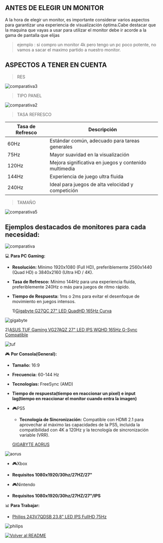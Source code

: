 ## ANTES DE ELEGIR UN MONITOR

A la hora de elegir un monitor, es importante considerar varios aspectos para garantizar una experiencia de visualización óptima.Cabe destacar que la maquina que vayas a usar para utilizar el monitor debe ir acorde a la gama de pantalla que elijas

>ejemplo : si compro un monitor 4k pero tengo un pc poco potente, no vamos a sacar el maximo partido a nuestro monitor.
## ASPECTOS A TENER EN CUENTA 
>RES

![comparativa3](img/res.png)

>TIPO PANEL

![comparativa2](img/desventajaspng.png)

>TASA REFRESCO

| Tasa de Refresco | Descripción                                   |
|------------------|-----------------------------------------------|
| 60Hz             | Estándar común, adecuado para tareas generales|
| 75Hz             | Mayor suavidad en la visualización            |
| 120Hz            | Mejora significativa en juegos y contenido multimedia |
| 144Hz            | Experiencia de juego ultra fluida             |
| 240Hz            | Ideal para juegos de alta velocidad y competición |

>TAMAÑO

![comparativa5](img/tamaño_monitor.jpg)



## Ejemplos destacados de monitores para cada necesidad:
![comparativa](img/comparativa.jpg)


 
 💻 **Para PC Gaming:**

- **Resolución:** Mínimo 1920x1080 (Full HD), preferiblemente 2560x1440 (Quad HD) o 3840x2160 (Ultra HD / 4K).
  
- **Tasa de Refresco:** Mínimo 144Hz para una experiencia fluida, preferiblemente 240Hz o más para juegos de ritmo rápido.
  
- **Tiempo de Respuesta:**  1ms o 2ms para evitar el desenfoque de movimiento en juegos intensos.

  1)[Gigabyte G27QC 27" LED QuadHD 165Hz Curva](https://www.pccomponentes.com/gigabyte-g27qc-27-led-quadhd-165hz-curva)

![gigabyte](img/gigabyte1.png)

2)[ASUS TUF Gaming VG27AQZ 27" LED IPS WQHD 165Hz G-Sync Compatible](https://www.pccomponentes.com/asus-tuf-gaming-vg27aqz-27-led-ips-wqhd-165hz-g-sync-compatible)

![tuf](img/tuf1.png)
  
🎮 **Por Consola(General):**

- **Tamaño:** 16:9
- **Frecuencia:** 60-144 Hz
- **Tecnologías:** FreeSync (AMD)
- **Tiempo de respuesta(tiempo en reaccionar un pixel) e input lag(tiempo en reaccionar el monitor cuando entra la imagen)**

- 🎮PS5 
  - **Tecnología de Sincronización:** Compatible con HDMI 2.1 para aprovechar al máximo las capacidades de la PS5, incluida la compatibilidad con 4K a 120Hz y la tecnología de sincronización variable (VRR).


  [GIGABYTE AORUS](https://www.pccomponentes.com/gigabyte-aorus-fv43u-43-qled-ultrahd-4k-144hz-usb-c)

![aorus](img/aorus.png)

- 🎮Xbox
- **Requisitos 1080x1920/30hz/27HZ/27"**

- 🎮Nintendo
- **Requisitos 1080x1920/30hz/27HZ/27"/IPS** 


📊 **Para Trabajar:** 
  
- [Philips 243V7QDSB 23.8" LED IPS FullHD 75Hz](https://www.pccomponentes.com/philips-243v7qdsb-238-led-ips-fullhd-75hz)

![philips](img/philips.png)











[![Volver al README](img/seccion.png)](README.md)
